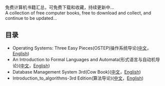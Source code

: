 免费计算机书籍汇总，可免费下载和收藏，持续更新中...  
A collection of free computer books, free to download and collect, and continue to be updated...

## 目录

- Operating Systems: Three Easy Pieces(OSTEP)操作系统导论([中文]()，[English](http://pages.cs.wisc.edu/~remzi/OSTEP/#book-chapters))
- An Introduction to Formal Languages and Automata(形式语言与自动机导论)([中文](<https://github.com/yuanzhou3118/books/blob/master/An%20Introduction%20to%20Formal%20Languages%20and%20Automata(%E5%BD%A2%E5%BC%8F%E8%AF%AD%E8%A8%80%E4%B8%8E%E8%87%AA%E5%8A%A8%E6%9C%BA%E5%AF%BC%E8%AE%BA)%E4%B8%AD%E8%8B%B1%E6%96%87%E7%89%88%E6%9C%AC/%E5%BD%A2%E5%BC%8F%E8%AF%AD%E8%A8%80%E4%B8%8E%E8%87%AA%E5%8A%A8%E6%9C%BA%E5%AF%BC%E8%AE%BA.pdf>)，[English](<https://github.com/yuanzhou3118/books/blob/master/An%20Introduction%20to%20Formal%20Languages%20and%20Automata(%E5%BD%A2%E5%BC%8F%E8%AF%AD%E8%A8%80%E4%B8%8E%E8%87%AA%E5%8A%A8%E6%9C%BA%E5%AF%BC%E8%AE%BA)%E4%B8%AD%E8%8B%B1%E6%96%87%E7%89%88%E6%9C%AC/An%20Introduction%20to%20Formal%20Languages%20and%20Automata%20by%20Peter%20Linz.pdf>))
- Database Management System 3rd(Cow Book)([中文](https://github.com/yuanzhou3118/books/blob/master/Database%20Management%20System%203rd/%E6%95%B0%E6%8D%AE%E5%BA%93%E7%AE%A1%E7%90%86%E7%B3%BB%E7%BB%9F%E5%8E%9F%E7%90%86%E4%B8%8E%E8%AE%BE%E8%AE%A1%EF%BC%88%E7%AC%AC3%E7%89%88%EF%BC%89%E4%B8%AD%E6%96%87%E7%89%88.pdf)，[English](https://github.com/yuanzhou3118/books/blob/master/Database%20Management%20System%203rd/Database%20Management%20System%203rd.pdf))
- Introduction_to_algorithms-3rd Edition(算法导论)([中文](<https://github.com/yuanzhou3118/books/blob/master/Introduction_to_algorithms-3rd%20Edition(%E7%AE%97%E6%B3%95%E5%AF%BC%E8%AE%BA)%E4%B8%AD%E8%8B%B1%E6%96%87%E7%89%88%E6%9C%AC/%E7%AE%97%E6%B3%95%E5%AF%BC%E8%AE%BA%E4%B8%AD%E6%96%87%E7%89%88.pdf>)，[English](<https://github.com/yuanzhou3118/books/blob/master/Introduction_to_algorithms-3rd%20Edition(%E7%AE%97%E6%B3%95%E5%AF%BC%E8%AE%BA)%E4%B8%AD%E8%8B%B1%E6%96%87%E7%89%88%E6%9C%AC/Introduction_to_algorithms-3rd%20Edition.pdf>))
